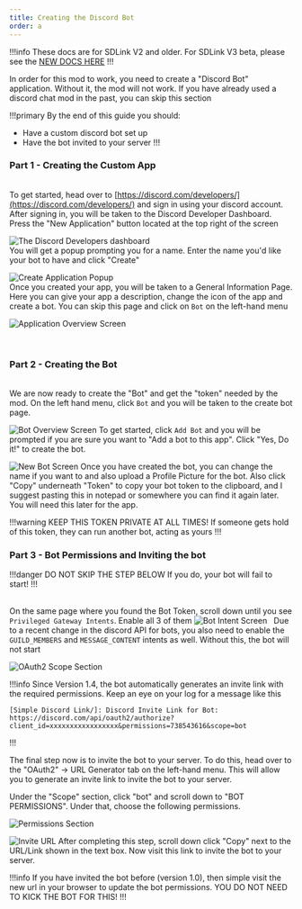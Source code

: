```yaml
---
title: Creating the Discord Bot
order: a
---
```

!!!info
These docs are for SDLink V2 and older. For SDLink V3 beta, please see the [NEW DOCS HERE](https://sdlinkbeta.fdd-docs.com)
!!!


In order for this mod to work, you need to create a "Discord Bot" application. Without it, the mod will not work. If you have already used a discord chat mod in the past, you can skip this section

!!!primary By the end of this guide you should:
- Have a custom discord bot set up
- Have the bot invited to your server
  !!!
  &nbsp;

### Part 1 - Creating the Custom App
&nbsp;  
To get started, head over to [https://discord.com/developers/](https://discord.com/developers/) and sign in using your discord account. After signing in, you will be taken to the Discord Developer Dashboard. Press the "New Application" button located at the top right of the screen

![The Discord Developers dashboard](https://cdn.firstdarkdev.xyz/docs/sdlink/bot/bot-1.png)
&nbsp;  
You will get a popup prompting you for a name. Enter the name you'd like your bot to have and click "Create"

![Create Application Popup](https://cdn.firstdarkdev.xyz/docs/sdlink/bot/bot-2.png)
&nbsp;  
Once you created your app, you will be taken to a General Information Page. Here you can give your app a description, change the icon of the app and create a bot. You can skip this page and click on `Bot` on the left-hand menu

![Application Overview Screen](https://cdn.firstdarkdev.xyz/docs/sdlink/bot/bot-3.png)

&nbsp;
&nbsp;
### Part 2 - Creating the Bot
&nbsp;  
We are now ready to create the "Bot" and get the "token" needed by the mod. On the left hand menu, click `Bot` and you will be taken to the create bot page.

![Bot Overview Screen](https://cdn.firstdarkdev.xyz/docs/sdlink/bot/bot-4.png)
To get started, click `Add Bot` and you will be prompted if you are sure you want to "Add a bot to this app". Click "Yes, Do it!" to create the bot.
&nbsp;
&nbsp;

![New Bot Screen](https://cdn.firstdarkdev.xyz/docs/sdlink/bot/bot-6.png)
Once you have created the bot, you can change the name if you want to and also upload a Profile Picture for the bot. Also click "Copy" underneath "Token" to copy your bot token to the clipboard, and I suggest pasting this in notepad or somewhere you can find it again later. You will need this later for the app.

!!!warning
KEEP THIS TOKEN PRIVATE AT ALL TIMES! If someone gets hold of this token, they can run another bot, acting as yours
!!!
&nbsp;

### Part 3 - Bot Permissions and Inviting the bot
!!!danger DO NOT SKIP THE STEP BELOW
If you do, your bot will fail to start!
!!!

&nbsp;  
On the same page where you found the Bot Token, scroll down until you see `Privileged Gateway Intents`. Enable all 3 of them
![Bot Intent Screen](https://cdn.firstdarkdev.xyz/docs/sdlink/bot/bot-7.png)
&nbsp;
Due to a recent change in the discord API for bots, you also need to enable the `GUILD_MEMBERS` and `MESSAGE_CONTENT` intents as well. Without this, the bot will not start
&nbsp;

![OAuth2 Scope Section](https://cdn.firstdarkdev.xyz/docs/sdlink/bot/bot-8.png)

!!!info
Since Version 1.4, the bot automatically generates an invite link with the required permissions. Keep an eye on your log for a message like this
```
[Simple Discord Link/]: Discord Invite Link for Bot: https://discord.com/api/oauth2/authorize?client_id=xxxxxxxxxxxxxxxxx&permissions=738543616&scope=bot
```
!!!


The final step now is to invite the bot to your server. To do this, head over to the "OAuth2" -> URL Generator tab on the left-hand menu. This will allow you to generate an invite link to invite the bot to your server.

Under the "Scope" section, click "bot" and scroll down to "BOT PERMISSIONS". Under that, choose the following permissions.

![Permissions Section](https://cdn.firstdarkdev.xyz/docs/sdlink/bot/bot-9.png)

![Invite URL](https://cdn.firstdarkdev.xyz/docs/sdlink/bot/bot-10.png)
After completing this step, scroll down click "Copy" next to the URL/Link shown in the text box. Now visit this link to invite the bot to your server.

!!!info
If you have invited the bot before (version 1.0), then simple visit the new url in your browser to update the bot permissions. YOU DO NOT NEED TO KICK THE BOT FOR THIS!
!!!

